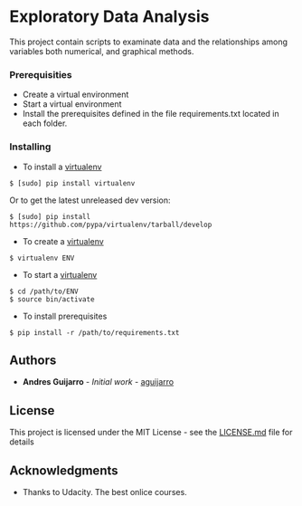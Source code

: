# Exploratory Data Analysis

This project contain scripts to examinate data and the relationships among 
variables both numerical, and graphical methods. 

### Prerequisities

* Create a virtual environment
* Start a virtual environment
* Install the prerequisites defined in the file requirements.txt located 
in each folder.

### Installing

* To install a [virtualenv](https://virtualenv.pypa.io/en/stable/installation/)

```
$ [sudo] pip install virtualenv
```

Or to get the latest unreleased dev version:

```
$ [sudo] pip install https://github.com/pypa/virtualenv/tarball/develop
```

* To create a [virtualenv](https://virtualenv.pypa.io/en/stable/userguide/)

```
$ virtualenv ENV
```

* To start a [virtualenv](https://virtualenv.pypa.io/en/stable/userguide/) 

```
$ cd /path/to/ENV
$ source bin/activate
```

* To install prerequisites

```
$ pip install -r /path/to/requirements.txt
```

## Authors

* **Andres Guijarro** - *Initial work* - [aguijarro](https://github.com/aguijarro)

## License

This project is licensed under the MIT License - see the [LICENSE.md](LICENSE.md) file for details

## Acknowledgments

* Thanks to Udacity. The best onlice courses.